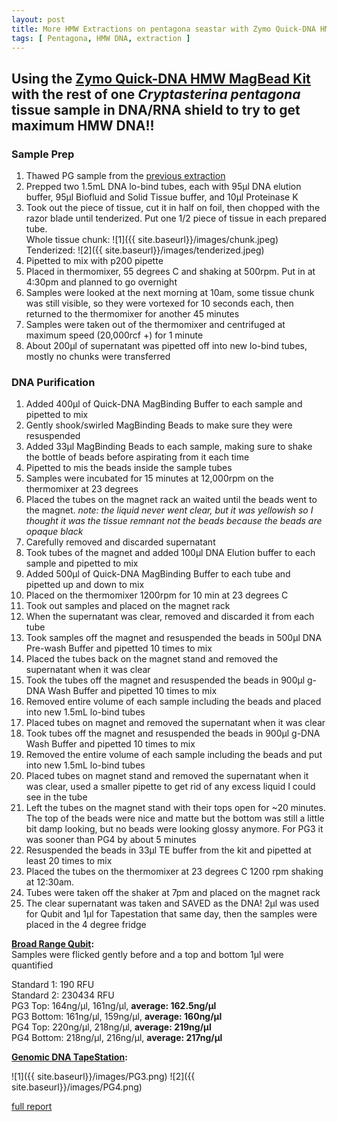 ```yaml
---
layout: post
title: More HMW Extractions on pentagona seastar with Zymo Quick-DNA HMW MagBead Kit
tags: [ Pentagona, HMW DNA, extraction ]
---
```



## Using the [Zymo Quick-DNA HMW MagBead Kit](https://www.zymoresearch.com/pages/hmw-dna-purification) with the rest of one _Cryptasterina pentagona_ tissue sample in DNA/RNA shield to try to get maximum HMW DNA!!

### Sample Prep

1. Thawed PG sample from the [previous extraction](https://meschedl.github.io/MES_Puritz_Lab_Notebook/2019-10-31/Zymo-HMW-Pent)
3. Prepped two 1.5mL DNA lo-bind tubes, each with 95µl DNA elution buffer, 95µl Biofluid and Solid Tissue buffer, and 10µl Proteinase K
4. Took out the piece of tissue, cut it in half on foil, then chopped with the razor blade until tenderized. Put one 1/2 piece of tissue in each prepared tube.  
Whole tissue chunk:
![1]({{ site.baseurl}}/images/chunk.jpeg)
Tenderized:
![2]({{ site.baseurl}}/images/tenderized.jpeg)
5. Pipetted to mix with p200 pipette
6. Placed in thermomixer, 55 degrees C and shaking at 500rpm. Put in at 4:30pm and planned to go overnight
7. Samples were looked at the next morning at 10am, some tissue chunk was still visible, so they were vortexed for 10 seconds each, then returned to the thermomixer for another 45 minutes
8. Samples were taken out of the thermomixer and centrifuged at maximum speed (20,000rcf +) for 1 minute
9. About 200µl of supernatant was pipetted off into new lo-bind tubes, mostly no chunks were transferred

### DNA Purification

1. Added 400µl of Quick-DNA MagBinding Buffer to each sample and pipetted to mix
2. Gently shook/swirled MagBinding Beads to make sure they were resuspended
3. Added 33µl MagBinding Beads to each sample, making sure to shake the bottle of beads before aspirating from it each time
4. Pipetted to mis the beads inside the sample tubes
5. Samples were incubated for 15 minutes at 12,000rpm on the thermomixer at 23 degrees
6. Placed the tubes on the magnet rack an waited until the beads went to the magnet. _note: the liquid never went clear, but it was yellowish so I thought it was the tissue remnant not the beads because the beads are opaque black_
7. Carefully removed and discarded supernatant
8. Took tubes of the magnet and added 100µl DNA Elution buffer to each sample and pipetted to mix
9. Added 500µl of Quick-DNA MagBinding Buffer to each tube and pipetted up and down to mix
10. Placed on the thermomixer 1200rpm for 10 min at 23 degrees C
11. Took out samples and placed on the magnet rack
12. When the supernatant was clear, removed and discarded it from each tube
13. Took samples off the magnet and resuspended the beads in 500µl DNA Pre-wash Buffer and pipetted 10 times to mix
14. Placed the tubes back on the magnet stand and removed the supernatant when it was clear
15. Took the tubes off the magnet and resuspended the beads in 900µl g-DNA Wash Buffer and pipetted 10 times to mix
16. Removed entire volume of each sample including the beads and placed into new 1.5mL lo-bind tubes
17. Placed tubes on magnet and removed the supernatant when it was clear
18. Took tubes off the magnet and resuspended the beads in 900µl g-DNA Wash Buffer and pipetted 10 times to mix
19. Removed the entire volume of each sample including the beads and put into new 1.5mL lo-bind tubes
20. Placed tubes on magnet stand and removed the supernatant when it was clear, used a smaller pipette to get rid of any excess liquid I could see in the tube
21. Left the tubes on the magnet stand with their tops open for ~20 minutes. The top of the beads were nice and matte but the bottom was still a little bit damp looking, but no beads were looking glossy anymore. For PG3 it was sooner than PG4 by about 5 minutes
22. Resuspended the beads in 33µl TE buffer from the kit and pipetted at least 20 times to mix
23. Placed the tubes on the thermomixer at 23 degrees C 1200 rpm shaking at 12:30am.
24. Tubes were taken off the shaker at 7pm and placed on the magnet rack
25. The clear supernatant was taken and SAVED as the DNA! 2µl was used for Qubit and 1µl for Tapestation that same day, then the samples were placed in the 4 degree fridge

**[Broad Range Qubit](https://meschedl.github.io/MES_Puritz_Lab_Notebook/2019-03-02/Qubit-Protocol):**   
Samples were flicked gently before and a top and bottom 1µl were quantified

Standard 1: 190 RFU  
Standard 2: 230434 RFU  
PG3 Top: 164ng/µl, 161ng/µl, **average: 162.5ng/µl**  
PG3 Bottom: 161ng/µl, 159ng/µl, **average: 160ng/µl**  
PG4 Top: 220ng/µl, 218ng/µl, **average: 219ng/µl**  
PG4 Bottom: 218ng/µl, 216ng/µl, **average: 217ng/µl**

**[Genomic DNA TapeStation](https://meschedl.github.io/MESPutnam_Open_Lab_Notebook/DNA-Tapestation/):**

![1]({{ site.baseurl}}/images/PG3.png)
![2]({{ site.baseurl}}/images/PG4.png)

[full report](https://drive.google.com/open?id=1ZWMsGWQil9wWyTzN-Rab29Fc0i30B5_M)
